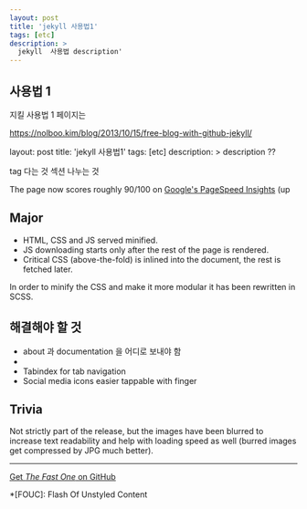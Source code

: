 ```yaml
---
layout: post
title: 'jekyll 사용법1'
tags: [etc]
description: >
  jekyll  사용법 description'
---
```


## 사용법 1

지킬 사용법 1 페이지는  

https://nolboo.kim/blog/2013/10/15/free-blog-with-github-jekyll/

layout: post
title: 'jekyll 사용법1'
tags: [etc]
description: > description ??

tag 다는 것 섹션 나누는 것




The page now scores roughly 90/100 on [Google's PageSpeed Insights][gpsi] (up 

## Major

* HTML, CSS and JS served minified.
* JS downloading starts only after the rest of the page is rendered.
* Critical CSS (above-the-fold) is inlined into the document, the rest is fetched later.

In order to minify the CSS and make it more modular it has been rewritten in SCSS.


## 해결해야 할 것

* about 과 documentation 을 어디로 보내야 함
* 
* Tabindex for tab navigation
* Social media icons easier tappable with finger

## Trivia

Not strictly part of the release, but the images have been blurred to increase text readability and
help with loading speed as well (burred images get compressed by JPG much better).

***

[Get *The Fast One* on GitHub](https://github.com/qwtel/hydejack/releases)

[docs]: https://qwtel.com/hydejack/docs/
[gpsi]: https://developers.google.com/speed/pagespeed/insights/?url=http%3A%2F%2Fqwtel.com%2Fhydejack%2F

*[FOUC]: Flash Of Unstyled Content
